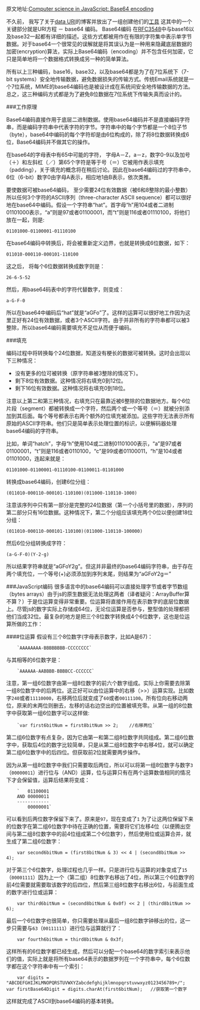 原文地址:[Computer science in JavaScript: Base64 encoding](https://www.nczonline.net/blog/2009/12/08/computer-science-in-javascript-base64-encoding/)

不久前， 我写了关于[data URI](https://www.nczonline.net/blog/2009/10/27/data-uris-explained/)的博客并放出了一组创建他们的[工具](http://www.nczonline.net/blog/2009/11/03/automatic-data-uri-embedding-in-css-files/) 这其中的一个关键部分就是URI方程 － base64 编码。 Base64编码 在[RFC3548](http://tools.ietf.org/html/rfc3548)中与base16以及base32一起都有详细的描述。这些方式都被用作在有限的字符集中表示单字节数据。对于base64一个很常见的误解就是将其误认为是一种用来隐藏底层数据的加密(encryption)算法，实际上Base64编码（encoding）并不包含任何加密，它只是简单地将一个数据格式转换成另一种的简单算法。

所有以上三种编码，base16，base32，以及base64都是为了在7位系统下（7-bit systems）安全地传输数据，避免数据损失的传输方式。传统Email系统就是一个7位系统，MIME的base64编码也是被设计成在系统间安全地传输数据的方法。总之，这三种编码方式都是为了避免8位数据在7位系统下传输失真而设计的。

###工作原理

Base64编码直接作用于底层二进制数据。使用base64编码并不是直接编码字符串，而是编码字符串中代表字符的字节。字符串中的每个字节都是一个8位子节（byte），base64中编码的每个字符却是由6位构成的，除了将8位数据转换成6位，Base64编码并不做其它的操作。

在base64的字母表中有65中可能的字符， 字母A－Z，a－z，数字0-9以及加号（＋）和左斜杠（／）第65个字符是等于号（＝）它被用作表示填充（padding），关于填充的概念将在稍后讨论。因此在base64编码过的字符串中，6位（6-bit）数字0由字母A表示，相应地1由B表示，依次类推。

要使数据可被base64编码， 至少需要24位有效数据（被6和8整除的最小整数） 所以任何3个字符的ASCII序列（three-character ASCII sequence）都可以很好地在base64中编码。假设一个字符串“hat”。首字母“h”用104或者二进制01101000表示，“a”则是97或者01100001，而“t”则是116或者01110100，将他们放在一起，则是:  

    01101000-01100001-01110100
    
在base64编码中转换后，将会被重新定义边界，也就是转换成6位数据，如下：

    011010-000110-000101-110100
    
这之后， 将每个6位数据转换成数字则是：

    26-6-5-52
然后，用base64码表中的字符代替数字，则变成：

    a-G-F-0
所以在base64中编码后“hat”就是“aGFo”了。这样的运算可以很好地工作因为这里正好有24位有效数据，或者3个ASCII字符。由于并非所有的字符串都可以被3整除，所以base64编码需要填充不足位从而便于编码。


###填充

编码过程中将转换每个24位数据，知道没有梗长的数据可被转换。这时会出现以下三种情况：

- 没有更多的位可被转换（原字符串被3整除的情况下）。
- 剩下8位有效数据。这种情况将右填充0到12位。
- 剩下16位有效数据。这种情况将右填充0到18位。

注意以上第二和第三种情况，右填充只在最靠近被6整除的位数据地方。每个6位片段（segment）都被转换成一个字符，然后两个或一个等号（＝）就被分别添加到其后面。每个等号都表示右两个额外的位填充被添加。这些字符无法表示所有原始的ASCII字符串。他们只是简单表示处理位置的标识，以便解码器处理base64编码的字符串。

比如，单词“hatch”，字母“h”使用104或二进制01101000表示，“a”是97或者01100001，“t”则是116或者0110100，“c”是99或者01100011，“h”是104或者01101000，连起来就是：

    01101000-01100001-01110100-01100011-01101000
转换成base64编码，创建6位分组：

    (011010-000110-000101-110100)(011000-110110-1000)
注意该序列中只有第一部分是完整的24位数据（第一个小括号里的数据），序列的第二部分只有16位数据。这种情况下，第二个分组应该填充两个0位以便创建18位分组：

    (011010-000110-000101-110100)(011000-110110-100000)
然后6位分组转换成字符：

    (a-G-F-0)(Y-2-g)
所以结果字符串就是“aGFoY2g”。但这并非最终的base64编码字符串，由于存在两个填充位，一个等号(+)必须添加到序列末尾，则结果为“aGFoY2g＝”

###JavaScript编码
很多语言中的base64编码可以直接处理字节或者字节数组（bytes arrays）由于js的原生数据无法处理这两者（译者疑问：ArrayBuffer算不算？）于是位运算变得非常重要。位运算将直接作用在表示数字的底层位数据上。尽管js的数字实际上存储成64位，无论位运算是否参与，整型值的处理都把他们当成32位。最复杂的地方是把三个8位数字转换成4个6位数字，这也是位运算所做的工作：

####位运算
假设有三个8位数字(字母表示数字，比如A是67)：

		`AAAAAAAA-BBBBBBBB-CCCCCCCC`
与其相等的6位数字是：

		`AAAAAA-AABBBB-BBBBCC-CCCCCC`
		
注意，第一组6位数字由第一组8位数字的前六个数字组成。实际上你需要去除第一组8位数字中的后两位。这正好可以由位运算中的右移（>>）运算实现。比如数字`240`或者`11110000`，右移两位后就变成了`60`或者`00111100`。所有位向右移动两位，原来的末两位则删去，左移的话右边空出的位置被填充零。从第一组的8位数字中获取第一组6位数字可以这样做:

		`var first6bitNum = first8bitNum >> 2;    //右移两位`

第二组6位数字有点复杂，因为它由第一和第二组8位数字共同组成。第二组6位数字中，获取后4位的数字比较简单，只是从第二组8位数字中右移4位，就可以确定第二组6位数字中的后四位。但获取前2位就需要两步操作。

因为从第一组8位数字中我们只需要取后两位，所以可以将第一组8位数字与数字`3`（`00000011`）进行位与（AND）运算，位与运算只有在两个运算数值相同的情况下才会保留值，运算后结果将变成：

		`   01100001
		AND 00000011
		------------
            00000001`
            
可以看到后两位数字保留下来了。原来是`97`，现在变成了`1` 为了让这两位保留下来的位数字在第二组6位数字中待在正确的位置，需要将它们左移4位（以便腾出空间与第二组8位数字中的前4位组成第二个6位数字），然后使用位或运算合并，就生成了第二组6位数字：

		var second6bitNum = (first8bitNum & 3) << 4 | (second8bitNum >> 4);
		
对于第三个6位数字，处理过程也几乎一样。只是进行位与运算的对象变成了`15`（`00001111`）因为上一个（第二组）8位数字右移出了4位，所以第三个6位数字的前4位需要就需要取该数字的后四位，然后第三组8位数字右移出6位，与前面生成的数字进行位或运算：

		var third6bitNum = (second8bitNum & 0x0f) << 2 | (third8bitNum >> 6); 

最后一个6位数字也很简单，你只需要处理从最后一组8位数字钟移出的位，这一步只需要与`63`（`00111111`）进行位与运算就行了：

		var fourth6bitNum = third8bitNum & 0x3f; 

这样所有的6位数字都已经生成，然后可以分配一个base64的数字索引来表示他们的值，实际上就是将所有base64表示的数据罗列在一个字符串中，每个6位数字都在这个字符串中有一个索引：

		var digits = "ABCDEFGHIJKLMNOPQRSTUVWXYZabcdefghijklmnopqrstuvwxyz0123456789+/";
	var firstBase64Digit = digits.charAt(first6bitNum);   //获取第一个数字
	
这样就完成了ASCII到base64编码的基本转换。
		
